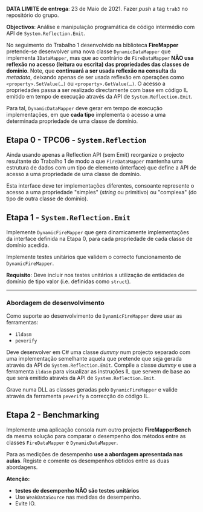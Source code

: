 **DATA LIMITE de entrega**: 23 de Maio de 2021. Fazer _push_ a tag `trab3` no repositório do grupo.

**Objectivos**: Análise e manipulação programática de código intermédio com API
de `System.Reflection.Emit`.

No seguimento do Trabalho 1 desenvolvido na biblioteca **FireMapper**
pretende-se desenvolver uma nova classe `DynamicDataMapper` que implementa
`IDataMapper`, mas que ao contrário de `FireDataMapper` **NÃO usa reflexão no
acesso (leitura ou escrita) das propriedades das classes de domínio**. 
Note, que **continuará a ser usada reflexão na consulta** da
_metadata_, deixando apenas de ser usada reflexão em operações como
`<property>.SetValue(…)` ou `<property>.GetValue(…)`.
O acesso a propriedades passa a ser realizado directamente com base em código IL
emitido em tempo de execução através da API de `System.Reflection.Emit`. 

Para tal, `DynamicDataMapper` deve gerar em tempo de execução implementações, em
que **cada tipo** implementa o acesso a uma determinada propriedade de uma
classe de domínio.

## Etapa 0 - TPC06 - `System.Reflection`

Ainda usando apenas a Reflection API (sem Emit) reorganize o projecto resultante
do Trabalho 1 de modo a que `FireDataMapper` mantenha uma estrutura de dados com
um tipo de elemento (interface) que define a API de acesso a uma propriedade de
uma classe de domínio.

Esta interface deve ter implementações diferentes, consoante represente o acesso
a uma propriedade "simples" (_string_ ou primitivo) ou "complexa" (do tipo de
outra classe de domínio).


## Etapa 1 - `System.Reflection.Emit`

Implemente `DynamicFireMapper` que gera dinamicamente implementações da
interface definida na Etapa 0, para cada propriedade de cada classe de
domínio acedida.

Implemente testes unitários que validem o correcto funcionamento de
`DynamicFireMapper`.

**Requisito**: Deve incluir nos testes unitários a utilização de entidades de
domínio de tipo valor (i.e. definidas como `struct`).

***
### Abordagem de desenvolvimento

Como suporte ao desenvolvimento de `DynamicFireMapper` deve usar as ferramentas:
  * `ildasm`
  * `peverify`

Deve desenvolver em C# uma classe _dummy_ num projecto separado com uma
implementação semelhante aquela que pretende que seja gerada através da API de
`System.Reflection.Emit`. 
Compile a classe _dummy_ e use a ferramenta `ildasm` para visualizar as instruções
IL que servem de base ao que será emitido através da API de `System.Reflection.Emit`. 

Grave numa DLL as classes geradas pelo `DynamicFireMapper` e valide através da ferramenta 
`peverify` a correcção do código IL.

## Etapa 2 - Benchmarking

Implemente uma aplicação consola num outro projecto **FireMapperBench** da mesma
solução para comparar o desempenho dos métodos entre as classes `FireDataMapper`
e `DynamicDataMapper`.

Para as medições de desempenho **use a abordagem apresentada nas aulas**.
Registe e comente os desempenhos obtidos entre as duas abordagens. 

**Atenção:**
* **testes de desempenho NÃO são testes unitários**
* Use `WeakDataSource` nas medidas de desempenho.
* Evite IO.